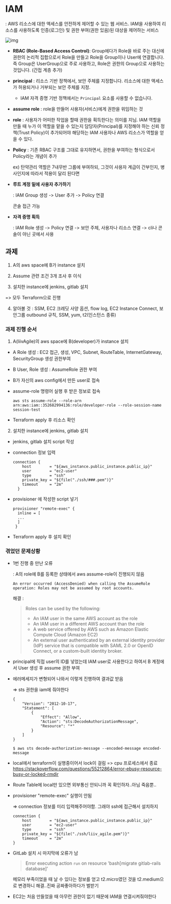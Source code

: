 # IAM

: AWS 리소스에 대한 액세스를 안전하게 제어할 수 있는 웹 서비스. IAM을 사용하여 리소스를 사용하도록 인증(로그인) 및 권한 부여(권한 있음)된 대상을 제어하는 서비스

![img](https://user-images.githubusercontent.com/47243329/128975212-9959c905-8c61-42eb-b893-3bd3113e99ce.PNG)

- **RBAC (Role-Based Access Control)**: Group에다가 Role을 바로 주는 대신에 권한의 논리적 집합으로서 Role을 만들고 Role을 Group이나 User에 연결합니다. 즉 Group은 UserGroup으로 주로 사용하고, Role은 권한의 Group으로 사용하는 것입니다. (간접 계층 추가)

- **principal** : 리소스 기반 정책에서, 보안 주체를 지정합니다. 리소스에 대한 액세스가 허용되거나 거부되는 보안 주체를 지정. 

  - IAM 자격 증명 기반 정책에서는 `Principal` 요소를 사용할 수 없습니다.

- **assume role** : role을 만들어 사용자(서비스)에게 권한을 위임하는 것

- **role** : 사용자가 어떠한 작업을 할때 권한을 획득한다는 의미를 지님. IAM 역할을 만들 때 누가 이 역할을 맡을 수 있는지 담당자(Principal)를 지정해야 하는 신뢰 정책(Trust Policy)이 추가되어야 해당하는 IAM 사용자나 AWS 리소스가 역할을 얻을 수 있다.

- **Policy** : 기존 RBAC 구조를 그대로 유지하면서, 권한을 부여하는 형식으로서 Policy라는 개념이 추가

  ex) 탄약관리 역할은 7내무반 그룹에 부여하되, 그것이 사용자 계급이 간부인지, 병사인지에 따라서 적용이 달리 된다면



- **루트 계정 밑에 사용자 추가하기**

  : IAM Group 생성 -> User 추가 -> Policy 연결 

  콘솔 접근 가능

- **자격 증명 획득**

  : IAM Role 생성 -> Policy 연결 -> 보안 주체, 사용자나 리소스 연결 -> cli나 콘솔이 아닌 곳에서 사용





## 과제

1) A의 aws space에 B가 instance 설치

2) Assume 관련 조건 3개 조사 후 이식

3) 설치한 instance에 jenkins, gitlab 설치

=> 모두 Terraform으로 진행



4) 알아볼 것 : SSM, EC2 크레딧 사양 옵션, flow log, EC2 Instance Connect, 보안그룹 outbound  규칙, SSM, yum, t2(인스턴스 종류)



### 과제 진행 순서

1) A(liivAgile)의 aws space에 B(developer)가 instance 설치

- A Role 생성 : EC2 접근, 생성, VPC, Subnet, RouteTable, InternetGateway, SecurityGroup 생성 권한부여

- B User, Role 생성 : AssumeRole 권한 부여

- B가 자신의 aws config에서 만든 user로 접속

- assume-role 명령어 실행 후 받은 정보로 접속

  ```
  aws sts assume-role --role-arn arn:aws:iam::352682994136:role/developer-role --role-session-name session-test
  ```

- Terraform apply 후 리소스 확인

  

2) 설치한 instance에 jenkins, gitlab 설치

- jenkins, gitlab 설치 script 작성

- connection 정보 입력

  ```
  connection {
      host        = "${aws_instance.public_instance.public_ip}"
      user        = "ec2-user"
      type        = "ssh"
      private_key = "${file("./ssh/###.pem")}"
      timeout     = "2m"
    }
  ```

  

- provisioner 에 작성한 script 넣기

  ```
  provisioner "remote-exec" {
    inline = [
    ...
    ]
   }
  ```

- Terraform apply 후 설치 확인



### 겪었던 문제상황

- 1번 진행 중 만난 오류

  : A의 role에 B를 등록한 상태에서 aws assume-role이 진행되지 않음

  ```
  An error occurred (AccessDenied) when calling the AssumeRole operation: Roles may not be assumed by root accounts.
  ```

  해결 : 

  > Roles can be used by the following:
  >
  > - An IAM user in the same AWS account as the role
  > - An IAM user in a different AWS account than the role
  > - A web service offered by AWS such as Amazon Elastic Compute Cloud (Amazon EC2)
  > - An external user authenticated by an external identity provider (IdP) service that is compatible with SAML 2.0 or OpenID Connect, or a custom-built identity broker.




- principal에 직접 user의 ID를 넣었는데 IAM user로 사용한다고 하여서 B 계정에서 User 생성 후 assume 권한 부여

  

- 에러메세지가 변형되어 나와서 이렇게 진행하여 결과값 받음

  => sts 권한을 iam에 줘야한다

  ```
  {
      "Version": "2012-10-17",
      "Statement": [
          {
              "Effect": "Allow",
              "Action": "sts:DecodeAuthorizationMessage",
              "Resource": "*"
          }
      ]
  }
  ```

  ```
  $ aws sts decode-authorization-message --encoded-message encoded-message
  ```

  

- local에서 terraform이 실행중이어서 lock이 걸림
  => cpu 프로세스에서 종료
  https://stackoverflow.com/questions/55212864/error-ebusy-resource-busy-or-locked-rmdir

  

- Route Table에 local만 있으면 외부통신 안되니까 꼭 확인하자..아님 죽음뿐..

  

- provisioner "remote-exec" 실행이 안됨

  => connection 정보를 미리 입력해주어야함. 그래야 ssh에 접근해서 설치하지

  ```
  connection {
      host        = "${aws_instance.public_instance.public_ip}"
      user        = "ec2-user"
      type        = "ssh"
      private_key = "${file("./ssh/liiv_agile.pem")}"
      timeout     = "2m"
  }
  ```

  

- GitLab 설치 시 마지막에 오류가 남

  > Error executing action `run` on resource 'bash[migrate gitlab-rails database]'

  [참고페이지]: https://stackoverflow.com/questions/46907157/cannot-install-gitlab-using-omnibus-error-executing-action-run-on-resource-b

  메모리 부족이었을 때 날 수 있다는 정보를 얻고 t2.micro였던 것을 t2.medium으로 변경하니 해결..진짜 공짜좋아하다가 벌받기

  

- EC2는 처음 만들었을 때 아무런 권한이 없기 때문에 IAM을 연결시켜줘야한다

